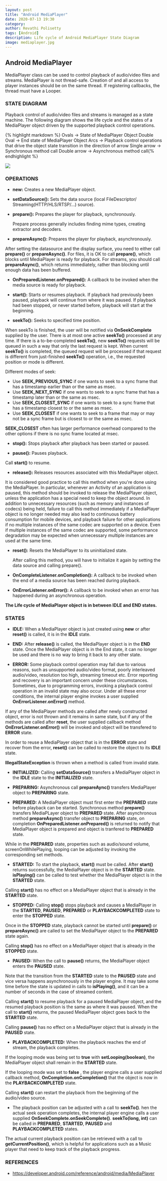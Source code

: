 ```yaml
---
layout: post
title: "Android MediaPlayer"
date: 2020-07-13 19:30
category: 
author: Revathi Polisetty
tags: [Android]
description: Life cycle of Android MediaPlayer State Diagram
image: mediaplayer.jpg
---
```


## Android MediaPlayer

MediaPlayer class can be used to control playback of audio/video files and streams. MediaPlayer is not thread-safe. Creation of and all access to player instances should be on the same thread. If registering callbacks, the thread must have a Looper.

### STATE DIAGRAM

Playback control of audio/video files and streams is managed as a state machine. The following diagram shows the life cycle and the states of a MediaPlayer object driven by the supported playback control operations.

{% highlight markdown %}
Ovals -> State of MediaPlayer Object
Double Oval -> End state of MediaPlayer Object
Arcs -> Playback control operations that drive the object state transition in the direction of arrow
    Single arrow -> Synchronous method call
    Double arrow -> Asynchronous method call{% endhighlight %}

![]({{site.baseurl}}/img/mediaplayer_state_diagram.gif)

### OPERATIONS

* **new:** Creates a new MediaPlayer object.
  
* **setDataSource():** Sets the data source (local FileDescriptor/ Streaming(HTTP/HLS/RTSP/...) source).

* **prepare():** Prepares the player for playback, synchronously. 

  Prepare process generally includes finding mime types, creating extractor and decoders.

* **prepareAsync():** Prepares the player for playback, asynchronously.

After setting the datasource and the display surface, you need to either call **prepare()** or **prepareAsync()**. For files, it is OK to call **prepare()**, which blocks until MediaPlayer is ready for playback. For streams, you should call **prepareAsync()**, which returns immediately, rather than blocking until enough data has been buffered.

* **OnPreparedListener.onPrepared():** A callback to be invoked when the media source is ready for playback.

* **start():** Starts or resumes playback. If playback had previously been paused, playback will continue from where it was paused. If playback had been stopped, or never started before, playback will start at the beginning.

* **seekTo():** Seeks to specified time position. 

When seekTo is finished, the user will be notified via **OnSeekComplete** supplied by the user. There is at most one active **seekTo()** processed at any time. If there is a to-be-completed **seekTo()**, new **seekTo()** requests will be queued in such a way that only the last request is kept. When current **seekTo()** is completed, the queued request will be processed if that request is different from just-finished **seekTo()** operation, i.e., the requested position or mode is different.

Different modes of seek:
  * Use **SEEK_PREVIOUS_SYNC** if one wants to seek to a sync frame that has a timestamp earlier than or the same as msec. 
  * Use **SEEK_NEXT_SYNC** if one wants to seek to a sync frame that has a timestamp later than or the same as msec. 
  * Use **SEEK_CLOSEST_SYNC** if one wants to seek to a sync frame that has a timestamp closest to or the same as msec. 
  * Use **SEEK_CLOSEST** if one wants to seek to a frame that may or may not be a sync frame but is closest to or the same as msec.

**SEEK_CLOSEST** often has larger performance overhead compared to the other options if there is no sync frame located at msec.

* **stop():** Stops playback after playback has been started or paused.

* **pause():** Pauses playback. 

Call **start()** to resume.

* **release():** Releases resources associated with this MediaPlayer object.

It is considered good practice to call this method when you're done using the MediaPlayer. In particular, whenever an Activity of an application is paused, this method should be invoked to release the MediaPlayer object, unless the application has a special need to keep the object around. In addition to unnecessary resources (such as memory and instances of codecs) being held, failure to call this method immediately if a MediaPlayer object is no longer needed may also lead to continuous battery consumption for mobile devices, and playback failure for other applications if no multiple instances of the same codec are supported on a device. Even if multiple instances of the same codec are supported, some performance degradation may be expected when unnecessary multiple instances are used at the same time.

* **reset():** Resets the MediaPlayer to its uninitialized state.

  After calling this method, you will have to initialize it again by setting the data source and calling prepare().
  
* **OnCompleteListener.onCompletion():** A callback to be invoked when the end of a media source has been reached during playback.

* **OnErrorListener.onError():** A callback to be invoked when an error has happened during an asynchronous operation.


**The Life cycle of MediaPlayer object is in between **IDLE** and **END** states.**

### STATES

* **IDLE:** When a MediaPlayer object is just created using **new** or after **reset()** is called, it is in the **IDLE** state. 

* **END:** After **release()** is called, the MediaPlayer object is in the **END** state. Once the MediaPlayer object is in the End state, it can no longer be used and there is no way to bring it back to any other state.

* **ERROR:** Some playback control operation may fail due to various reasons, such as unsupported audio/video format, poorly interleaved audio/video, resolution too high, streaming timeout etc. Error reporting and recovery is an important concern under these circumstances. Sometimes, due to programming errors, invoking a playback control operation in an invalid state may also occur. Under all these error conditions, the internal player engine invokes a user supplied **OnErrorListener.onError()** method.

If any of the MediaPlayer methods are called after newly constructed object, error is not thrown and it remains in same state, but if any of the methods are called after **reset**, the user supplied callback method **OnErrorListener.onError()** will be invoked and object will be transfered to **ERROR** state.

In order to reuse a MediaPlayer object that is in the **ERROR** state and recover from the error, **reset()** can be called to restore the object to its **IDLE** state.

**IllegalStateException** is thrown when a method is called from invalid state.

* **INITIALIZED:** Calling **setDataSource()** transfers a MediaPlayer object in the **IDLE** state to the **INITIALIZED** state.

* **PREPARING:**  Asynchronous call **prepareAync()** transfers MediaPlayer object to **PREPARING** state.

* **PREPARED:** A MediaPlayer object must first enter the **PREPARED** state before playback can be started. Synchronous method **prepare()** transfers MediaPLayer object to **PREPARED** state. After asynchronous method **prepareAsync()** transfer object to **PREPARING** state, on completion **OnPreparedListener.onPrepared()** is returned to notify that MediaPlayer object is prepared and object is tranfered to **PREPARED** state.

While in the **PREPARED** state, properties such as audio/sound volume, screenOnWhilePlaying, looping can be adjusted by invoking the corresponding set methods.

* **STARTED:** To start the playback, **start()** must be called. After **start()** returns successfully, the MediaPlayer object is in the **STARTED** state. **isPlaying()** can be called to test whether the MediaPlayer object is in the **STARTED** state.

Calling **start()** has no effect on a MediaPlayer object that is already in the **STARTED** state.

* **STOPPED:** Calling **stop()** stops playback and causes a MediaPlayer in the **STARTED**, **PAUSED**, **PREPARED** or **PLAYBACKCOMPLETED** state to enter the **STOPPED** state.

Once in the **STOPPED** state, playback cannot be started until **prepare()** or **prepareAsync()** are called to set the MediaPlayer object to the **PREPARED** state again.

Calling **stop()** has no effect on a MediaPlayer object that is already in the **STOPPED** state.

* **PAUSED:** When the call to **pause()** returns, the MediaPlayer object enters the **PAUSED** state. 

Note that the transition from the **STARTED** state to the **PAUSED** state and vice versa happens asynchronously in the player engine. It may take some time before the state is updated in calls to **isPlaying()**, and it can be a number of seconds in the case of streamed content.

Calling **start()** to resume playback for a paused MediaPlayer object, and the resumed playback position is the same as where it was paused. When the call to **start()** returns, the paused MediaPlayer object goes back to the **STARTED** state.

Calling **pause()** has no effect on a MediaPlayer object that is already in the **PAUSED** state.

* **PLAYBACKCOMPLETED:** When the playback reaches the end of stream, the playback completes. 

If the looping mode was being set to **true** with **setLooping(boolean)**, the MediaPlayer object shall remain in the **STARTED** state.

If the looping mode was set to **false** , the player engine calls a user supplied callback method, **OnCompletion.onCompletion()**  that the object is now in the **PLAYBACKCOMPLETED** state.

Calling **start()** can restart the playback from the beginning of the audio/video source.

* The playback position can be adjusted with a call to **seekTo()**. hen the actual seek operation completes, the internal player engine calls a user supplied **OnSeekComplete.onSeekComplete()**. **seekTo(long, int)** can be called in **PREPARED**, **STARTED**, **PAUSED** and **PLAYBACKCOMPLETED** states.

The actual current playback position can be retrieved with a call to **getCurrentPosition()**, which is helpful for applications such as a Music player that need to keep track of the playback progress.

### REFERENCES
* <https://developer.android.com/reference/android/media/MediaPlayer>
